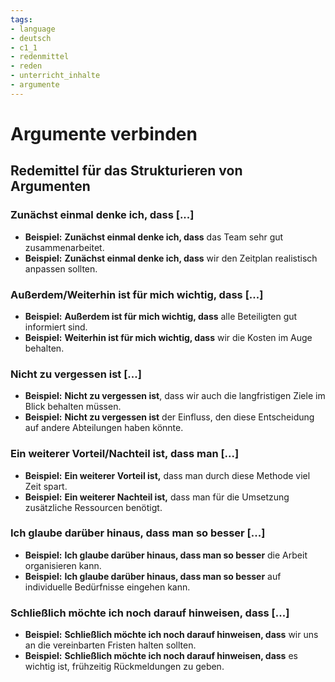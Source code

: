 ```yaml
---
tags:
- language
- deutsch
- c1_1
- redenmittel
- reden
- unterricht_inhalte
- argumente
---
```


# Argumente verbinden

## Redemittel für das Strukturieren von Argumenten

### Zunächst einmal denke ich, dass [...]

- __Beispiel:__ __Zunächst einmal denke ich, dass__ das Team sehr gut zusammenarbeitet.
- __Beispiel:__ __Zunächst einmal denke ich, dass__ wir den Zeitplan realistisch anpassen sollten.

### Außerdem/Weiterhin ist für mich wichtig, dass [...]

- __Beispiel:__ __Außerdem ist für mich wichtig, dass__ alle Beteiligten gut informiert sind.
- __Beispiel:__ __Weiterhin ist für mich wichtig, dass__ wir die Kosten im Auge behalten.

### Nicht zu vergessen ist [...]

- __Beispiel:__ __Nicht zu vergessen ist__, dass wir auch die langfristigen Ziele im Blick behalten müssen.
- __Beispiel:__ __Nicht zu vergessen ist__ der Einfluss, den diese Entscheidung auf andere Abteilungen haben könnte.

### Ein weiterer Vorteil/Nachteil ist, dass man [...]

- __Beispiel:__ __Ein weiterer Vorteil ist,__ dass man durch diese Methode viel Zeit spart.
- __Beispiel:__ __Ein weiterer Nachteil ist,__ dass man für die Umsetzung zusätzliche Ressourcen benötigt.

### Ich glaube darüber hinaus, dass man so besser [...]

- __Beispiel:__ __Ich glaube darüber hinaus, dass man so besser__ die Arbeit organisieren kann.
- __Beispiel:__ __Ich glaube darüber hinaus, dass man so besser__ auf individuelle Bedürfnisse eingehen kann.

### Schließlich möchte ich noch darauf hinweisen, dass [...]

- __Beispiel:__ __Schließlich möchte ich noch darauf hinweisen, dass__ wir uns an die vereinbarten Fristen halten sollten.
- __Beispiel:__ __Schließlich möchte ich noch darauf hinweisen, dass__ es wichtig ist, frühzeitig Rückmeldungen zu geben.
